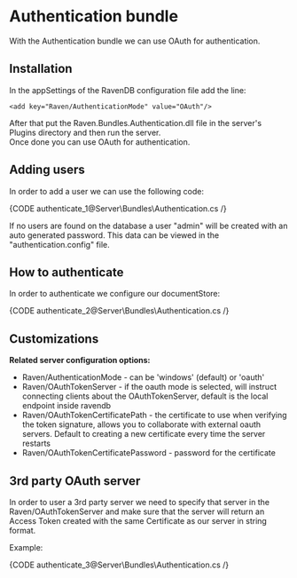 # Authentication bundle

With the Authentication bundle we can use OAuth for authentication.

## Installation
In the appSettings of the RavenDB configuration file add the line:  

    <add key="Raven/AuthenticationMode" value="OAuth"/>

After that put the Raven.Bundles.Authentication.dll file in the server's Plugins directory and then run the server.  
Once done you can use OAuth for authentication.

## Adding users
In order to add a user we can use the following code:

{CODE authenticate_1@Server\Bundles\Authentication.cs /}

If no users are found on the database a user "admin" will be created with an auto generated password.
This data can be viewed in the "authentication.config" file.

## How to authenticate
In order to authenticate we configure our documentStore:  

{CODE authenticate_2@Server\Bundles\Authentication.cs /}

## Customizations
**Related server configuration options:**  

- Raven/AuthenticationMode - can be 'windows' (default) or 'oauth'
- Raven/OAuthTokenServer - if the oauth mode is selected, will instruct
connecting clients about the OAuthTokenServer, default is the local endpoint
inside ravendb
- Raven/OAuthTokenCertificatePath - the certificate to use when verifying
the token signature, allows you to collaborate with external oauth servers.
Default to creating a new certificate every time the server restarts
- Raven/OAuthTokenCertificatePassword - password for the certificate

## 3rd party OAuth server
In order to user a 3rd party server we need to specify that server in the Raven/OAuthTokenServer
and make sure that the server will return an Access Token created with the same Certificate as our server in string format.

Example:

{CODE authenticate_3@Server\Bundles\Authentication.cs /}
